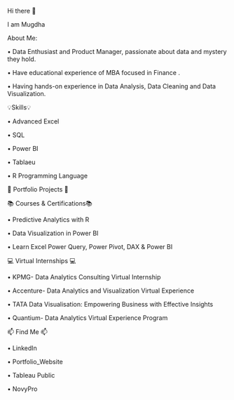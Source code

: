 Hi there 👋


 I am Mugdha
 

About Me:

• Data Enthusiast and Product Manager, passionate about data and mystery they hold.

• Have educational experience of MBA focused in Finance .

• Having hands-on experience in Data Analysis, Data Cleaning and Data Visualization.

 

💡Skills💡

• Advanced Excel

• SQL

• Power BI

• Tablaeu

• R Programming Language

 

📂 Portfolio Projects 📂



 

📚 Courses & Certifications📚

• Predictive Analytics with R

• Data Visualization in Power BI

• Learn Excel Power Query, Power Pivot, DAX & Power BI

 

💻 Virtual Internships 💻

• KPMG- Data Analytics Consulting Virtual Internship

• Accenture- Data Analytics and Visualization Virtual Experience

• TATA Data Visualisation: Empowering Business with Effective Insights

• Quantium- Data Analytics Virtual Experience Program

 
📫 Find Me 📫

• LinkedIn

• Portfolio_Website

• Tableau Public

• NovyPro


